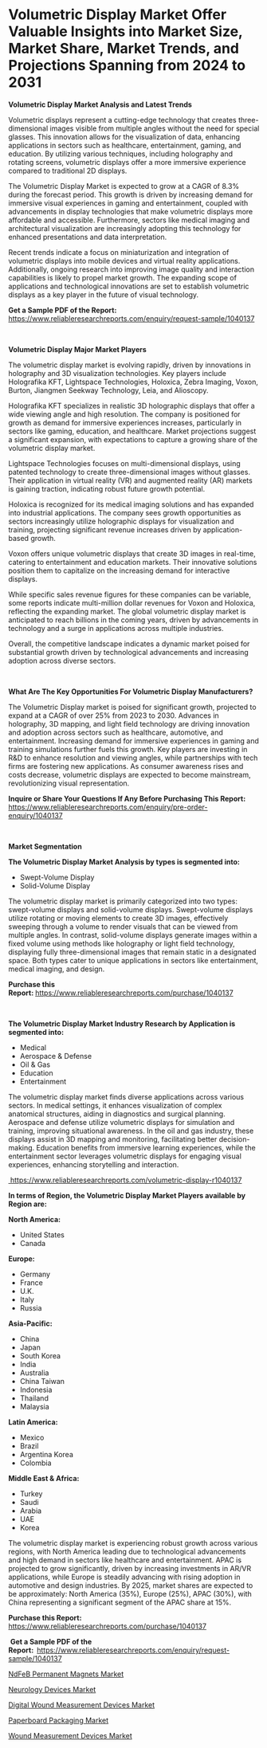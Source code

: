 <p><h1>Volumetric Display Market Offer Valuable Insights into Market Size, Market Share, Market Trends, and Projections Spanning from 2024 to 2031</h1></p><p><strong>Volumetric Display Market Analysis and Latest Trends</strong></p>
<p><p>Volumetric displays represent a cutting-edge technology that creates three-dimensional images visible from multiple angles without the need for special glasses. This innovation allows for the visualization of data, enhancing applications in sectors such as healthcare, entertainment, gaming, and education. By utilizing various techniques, including holography and rotating screens, volumetric displays offer a more immersive experience compared to traditional 2D displays.</p><p>The Volumetric Display Market is expected to grow at a CAGR of 8.3% during the forecast period. This growth is driven by increasing demand for immersive visual experiences in gaming and entertainment, coupled with advancements in display technologies that make volumetric displays more affordable and accessible. Furthermore, sectors like medical imaging and architectural visualization are increasingly adopting this technology for enhanced presentations and data interpretation. </p><p>Recent trends indicate a focus on miniaturization and integration of volumetric displays into mobile devices and virtual reality applications. Additionally, ongoing research into improving image quality and interaction capabilities is likely to propel market growth. The expanding scope of applications and technological innovations are set to establish volumetric displays as a key player in the future of visual technology.</p></p>
<p><strong>Get a Sample PDF of the Report:&nbsp;</strong> <a href="https://www.reliableresearchreports.com/enquiry/request-sample/1040137?utm_campaign=4&utm_medium=2&utm_source=Github&utm_content=ia&utm_term=07112024&utm_id=volumetric-display">https://www.reliableresearchreports.com/enquiry/request-sample/1040137</a></p>
<p>&nbsp;</p>
<p><strong>Volumetric Display Major Market Players</strong></p>
<p><p>The volumetric display market is evolving rapidly, driven by innovations in holography and 3D visualization technologies. Key players include Holografika KFT, Lightspace Technologies, Holoxica, Zebra Imaging, Voxon, Burton, Jiangmen Seekway Technology, Leia, and Alioscopy.</p><p>Holografika KFT specializes in realistic 3D holographic displays that offer a wide viewing angle and high resolution. The company is positioned for growth as demand for immersive experiences increases, particularly in sectors like gaming, education, and healthcare. Market projections suggest a significant expansion, with expectations to capture a growing share of the volumetric display market.</p><p>Lightspace Technologies focuses on multi-dimensional displays, using patented technology to create three-dimensional images without glasses. Their application in virtual reality (VR) and augmented reality (AR) markets is gaining traction, indicating robust future growth potential.</p><p>Holoxica is recognized for its medical imaging solutions and has expanded into industrial applications. The company sees growth opportunities as sectors increasingly utilize holographic displays for visualization and training, projecting significant revenue increases driven by application-based growth.</p><p>Voxon offers unique volumetric displays that create 3D images in real-time, catering to entertainment and education markets. Their innovative solutions position them to capitalize on the increasing demand for interactive displays.</p><p>While specific sales revenue figures for these companies can be variable, some reports indicate multi-million dollar revenues for Voxon and Holoxica, reflecting the expanding market. The global volumetric display market is anticipated to reach billions in the coming years, driven by advancements in technology and a surge in applications across multiple industries.</p><p>Overall, the competitive landscape indicates a dynamic market poised for substantial growth driven by technological advancements and increasing adoption across diverse sectors.</p></p>
<p>&nbsp;</p>
<p><strong>What Are The Key Opportunities For Volumetric Display Manufacturers?</strong></p>
<p><p>The Volumetric Display market is poised for significant growth, projected to expand at a CAGR of over 25% from 2023 to 2030. Advances in holography, 3D mapping, and light field technology are driving innovation and adoption across sectors such as healthcare, automotive, and entertainment. Increasing demand for immersive experiences in gaming and training simulations further fuels this growth. Key players are investing in R&D to enhance resolution and viewing angles, while partnerships with tech firms are fostering new applications. As consumer awareness rises and costs decrease, volumetric displays are expected to become mainstream, revolutionizing visual representation.</p></p>
<p><strong>Inquire or Share Your Questions If Any Before Purchasing This Report:</strong> <a href="https://www.reliableresearchreports.com/enquiry/pre-order-enquiry/1040137?utm_campaign=4&utm_medium=2&utm_source=Github&utm_content=ia&utm_term=07112024&utm_id=volumetric-display">https://www.reliableresearchreports.com/enquiry/pre-order-enquiry/1040137</a></p>
<p>&nbsp;</p>
<p><strong>Market Segmentation</strong></p>
<p><strong>The Volumetric Display Market Analysis by types is segmented into:</strong></p>
<p><ul><li>Swept-Volume Display</li><li>Solid-Volume Display</li></ul></p>
<p><p>The volumetric display market is primarily categorized into two types: swept-volume displays and solid-volume displays. Swept-volume displays utilize rotating or moving elements to create 3D images, effectively sweeping through a volume to render visuals that can be viewed from multiple angles. In contrast, solid-volume displays generate images within a fixed volume using methods like holography or light field technology, displaying fully three-dimensional images that remain static in a designated space. Both types cater to unique applications in sectors like entertainment, medical imaging, and design.</p></p>
<p><strong>Purchase this Report:&nbsp;</strong><a href="https://www.reliableresearchreports.com/purchase/1040137?utm_campaign=4&utm_medium=2&utm_source=Github&utm_content=ia&utm_term=07112024&utm_id=volumetric-display">https://www.reliableresearchreports.com/purchase/1040137</a></p>
<p>&nbsp;</p>
<p><strong>The Volumetric Display Market Industry Research by Application is segmented into:</strong></p>
<p><ul><li>Medical</li><li>Aerospace & Defense</li><li>Oil & Gas</li><li>Education</li><li>Entertainment</li></ul></p>
<p><p>The volumetric display market finds diverse applications across various sectors. In medical settings, it enhances visualization of complex anatomical structures, aiding in diagnostics and surgical planning. Aerospace and defense utilize volumetric displays for simulation and training, improving situational awareness. In the oil and gas industry, these displays assist in 3D mapping and monitoring, facilitating better decision-making. Education benefits from immersive learning experiences, while the entertainment sector leverages volumetric displays for engaging visual experiences, enhancing storytelling and interaction.</p></p>
<p><a href="https://www.reliableresearchreports.com/volumetric-display-r1040137?utm_campaign=4&utm_medium=2&utm_source=Github&utm_content=ia&utm_term=07112024&utm_id=volumetric-display">&nbsp;https://www.reliableresearchreports.com/volumetric-display-r1040137</a></p>
<p><strong>In terms of Region, the Volumetric Display Market Players available by Region are:</strong></p>
<p>
    <p> <strong> North America: </strong>
        <ul>
            <li>United States</li>
            <li>Canada</li>
        </ul>
        </p> 
    <p> <strong> Europe: </strong>
        <ul>
            <li>Germany</li>
            <li>France</li>
            <li>U.K.</li>
            <li>Italy</li>
            <li>Russia</li>
        </ul>
        </p> 
    <p> <strong> Asia-Pacific: </strong>
        <ul>
            <li>China</li>
            <li>Japan</li>
            <li>South Korea</li>
            <li>India</li>
            <li>Australia</li>
            <li>China Taiwan</li>
            <li>Indonesia</li>
            <li>Thailand</li>
            <li>Malaysia</li>
        </ul>
        </p> 
    <p> <strong> Latin America: </strong>
        <ul>
            <li>Mexico</li>
            <li>Brazil</li>
            <li>Argentina Korea</li>
            <li>Colombia</li>
        </ul>
        </p> 
    <p> <strong> Middle East & Africa: </strong>
        <ul>
            <li>Turkey</li>
            <li>Saudi</li>
            <li>Arabia</li>
            <li>UAE</li>
            <li>Korea</li>
        </ul>
    </p>
    </p>
<p><p>The volumetric display market is experiencing robust growth across various regions, with North America leading due to technological advancements and high demand in sectors like healthcare and entertainment. APAC is projected to grow significantly, driven by increasing investments in AR/VR applications, while Europe is steadily advancing with rising adoption in automotive and design industries. By 2025, market shares are expected to be approximately: North America (35%), Europe (25%), APAC (30%), with China representing a significant segment of the APAC share at 15%.</p></p>
<p><strong>Purchase this Report: </strong><a href="https://www.reliableresearchreports.com/purchase/1040137?utm_campaign=4&utm_medium=2&utm_source=Github&utm_content=ia&utm_term=07112024&utm_id=volumetric-display">https://www.reliableresearchreports.com/purchase/1040137</a></p>
<p>&nbsp;<strong>Get a Sample PDF of the Report:&nbsp;&nbsp;</strong><a href="https://www.reliableresearchreports.com/enquiry/request-sample/1040137?utm_campaign=4&utm_medium=2&utm_source=Github&utm_content=ia&utm_term=07112024&utm_id=volumetric-display">https://www.reliableresearchreports.com/enquiry/request-sample/1040137</a></p>
<p><strong></strong></p>
<p><p><a href="https://github.com/alesiasc0na/Market-Research-Report-List-1/blob/main/ndfeb-permanent-magnets-market.md?utm_campaign=4&utm_medium=2&utm_source=Github&utm_content=ia&utm_term=07112024&utm_id=volumetric-display">NdFeB Permanent Magnets Market</a></p><p><a href="https://issuu.com/reportprime-2/docs/neurology-devices-market-size-2030._0d95702e18689e?utm_campaign=4&utm_medium=2&utm_source=Github&utm_content=ia&utm_term=07112024&utm_id=volumetric-display">Neurology Devices Market</a></p><p><a href="https://issuu.com/reportprime-2/docs/digital-wound-measurement-devices-m_192eaef869e9ea?utm_campaign=4&utm_medium=2&utm_source=Github&utm_content=ia&utm_term=07112024&utm_id=volumetric-display">Digital Wound Measurement Devices Market</a></p><p><a href="https://github.com/WayneHopkins413/Market-Research-Report-List-1/blob/main/paperboard-packaging-market.md?utm_campaign=4&utm_medium=2&utm_source=Github&utm_content=ia&utm_term=07112024&utm_id=volumetric-display">Paperboard Packaging Market</a></p><p><a href="https://issuu.com/reportprime-2/docs/wound-measurement-devices-market-si_a6684e33deea56?utm_campaign=4&utm_medium=2&utm_source=Github&utm_content=ia&utm_term=07112024&utm_id=volumetric-display">Wound Measurement Devices Market</a></p></p>